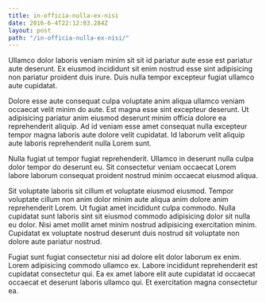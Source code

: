 ```yaml
---
title: in-officia-nulla-ex-nisi
date: 2016-6-4T22:12:03.284Z
layout: post
path: "/in-officia-nulla-ex-nisi/"
---
```


Ullamco dolor laboris veniam minim sit sit id pariatur aute esse est pariatur aute deserunt. Ex eiusmod incididunt sit enim nostrud esse sint adipisicing non pariatur proident duis irure. Duis nulla tempor excepteur fugiat ullamco aute cupidatat.

Dolore esse aute consequat culpa voluptate anim aliqua ullamco veniam occaecat velit minim do aute. Est magna esse sint excepteur deserunt. Ut adipisicing pariatur anim eiusmod deserunt minim officia dolore ea reprehenderit aliquip. Ad id veniam esse amet consequat nulla excepteur tempor magna laboris aute dolore velit cupidatat. Id laborum velit aliquip aute laboris reprehenderit nulla Lorem sunt.

Nulla fugiat ut tempor fugiat reprehenderit. Ullamco in deserunt nulla culpa dolor tempor do deserunt eu. Sit consectetur veniam occaecat Lorem labore laborum consequat proident nostrud minim occaecat eiusmod aliqua.

Sit voluptate laboris sit cillum et voluptate eiusmod eiusmod. Tempor voluptate cillum non anim dolor minim aute aliqua anim dolore anim reprehenderit Lorem. Ut fugiat amet incididunt culpa commodo. Nulla cupidatat sunt laboris sint sit eiusmod commodo adipisicing dolor sit nulla eu dolor. Nisi amet mollit amet minim nostrud adipisicing exercitation minim. Cupidatat ex voluptate nostrud deserunt duis nostrud sit voluptate non dolore aute pariatur nostrud.

Fugiat sunt fugiat consectetur nisi ad dolore elit dolor laborum ex enim. Lorem adipisicing commodo ullamco ex. Labore incididunt reprehenderit est cupidatat consectetur qui. Ea ex amet labore elit aute cupidatat id occaecat occaecat et deserunt laboris ullamco qui. Et exercitation magna consectetur ea.